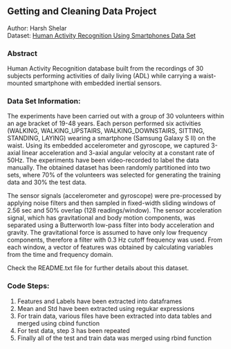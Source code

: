## Getting and Cleaning Data Project

Author: Harsh Shelar<br />
Dataset: [Human Activity Recognition Using Smartphones Data Set](http://archive.ics.uci.edu/ml/datasets/Human+Activity+Recognition+Using+Smartphones)

### Abstract

Human Activity Recognition database built from the recordings of 30 subjects performing activities of daily living (ADL) while carrying a waist-mounted smartphone with embedded inertial sensors.

### Data Set Information:

The experiments have been carried out with a group of 30 volunteers within an age bracket of 19-48 years. Each person performed six activities (WALKING, WALKING_UPSTAIRS, WALKING_DOWNSTAIRS, SITTING, STANDING, LAYING) wearing a smartphone (Samsung Galaxy S II) on the waist. Using its embedded accelerometer and gyroscope, we captured 3-axial linear acceleration and 3-axial angular velocity at a constant rate of 50Hz. The experiments have been video-recorded to label the data manually. The obtained dataset has been randomly partitioned into two sets, where 70% of the volunteers was selected for generating the training data and 30% the test data.<br/>

The sensor signals (accelerometer and gyroscope) were pre-processed by applying noise filters and then sampled in fixed-width sliding windows of 2.56 sec and 50% overlap (128 readings/window). The sensor acceleration signal, which has gravitational and body motion components, was separated using a Butterworth low-pass filter into body acceleration and gravity. The gravitational force is assumed to have only low frequency components, therefore a filter with 0.3 Hz cutoff frequency was used. From each window, a vector of features was obtained by calculating variables from the time and frequency domain.<br/>

Check the README.txt file for further details about this dataset.


### Code Steps:

1. Features and Labels have been extracted into dataframes
2. Mean and Std have been extracted using regukar expressions
3. For train data, various files have been extracted into data tables and merged using cbind function
4. For test data, step 3 has been repeated
5. Finally all of the test and train data was merged using rbind function
